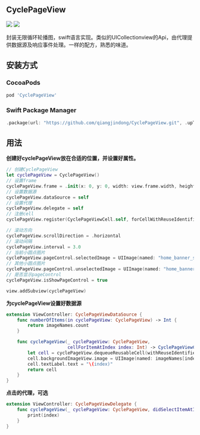 ## CyclePageView

![](https://img.shields.io/cocoapods/v/CyclePageView.svg?style=flat) ![](https://img.shields.io/badge/language-swift-orange.svg)

封装无限循环轮播图，swift语言实现。类似的UICollectionview的Api，由代理提供数据源及响应事件处理。一样的配方，熟悉的味道。

## 安装方式

### CocoaPods

```ruby
pod 'CyclePageView'
```

### Swift Package Manager

```swift
.package(url: "https://github.com/qiangjindong/CyclePageView.git", .upToNextMajor(from: "0.0.3"))
```

## 用法

**创建好cyclePageView放在合适的位置，并设置好属性。**


```swift
// 创建CyclePageView
let cyclePageView = CyclePageView()
// 设置frame
cyclePageView.frame = .init(x: 0, y: 0, width: view.frame.width, height: 300)
// 设置数据源
cyclePageView.dataSource = self
// 设置代理
cyclePageView.delegate = self
// 注册cell
cyclePageView.register(CyclePageViewCell.self, forCellWithReuseIdentifier: cellId)

// 滚动方向
cyclePageView.scrollDirection = .horizontal
// 滚动间隔
cyclePageView.interval = 3.0
// 当前小圆点图片
cyclePageView.pageControl.selectedImage = UIImage(named: "home_banner_select")
// 其他小圆点图片
cyclePageView.pageControl.unselectedImage = UIImage(named: "home_banner_unselect")
// 是否显示pageControl
cyclePageView.isShowPageControl = true

view.addSubview(cyclePageView)
```

**为cyclePageView设置好数据源**

```SWIFT
extension ViewController: CyclePageViewDataSource {
    func numberOfItems(in cyclePageView: CyclePageView) -> Int {
        return imageNames.count
    }

    func cyclePageView(_ cyclePageView: CyclePageView, 
                       cellForItemAtIndex index: Int) -> CyclePageViewCell {
        let cell = cyclePageView.dequeueReusableCell(withReuseIdentifier: cellId, forIndex: index)
        cell.backgroundImageView.image = UIImage(named: imageNames[index])
        cell.textLabel.text = "\(index)"
        return cell
    }
}
```

**点击的代理，可选**

```swift
extension ViewController: CyclePageViewDelegate {
    func cyclePageView(_ cyclePageView: CyclePageView, didSelectItemAtIndex index: Int) {
        print(index)
    }
}
```

